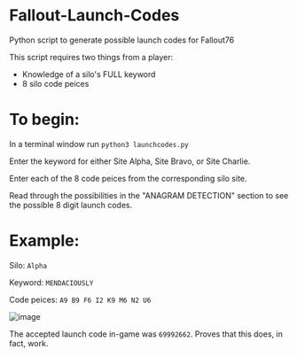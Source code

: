 # Fallout-Launch-Codes
Python script to generate possible launch codes for Fallout76

This script requires two things from a player:
  - Knowledge of a silo's FULL keyword
  - 8 silo code peices

# To begin:
In a terminal window run `python3 launchcodes.py`

Enter the keyword for either Site Alpha, Site Bravo, or Site Charlie.

Enter each of the 8 code peices from the corresponding silo site.

Read through the possibilities in the "ANAGRAM DETECTION" section to see the possible 8 digit launch codes.

# Example:
Silo: `Alpha`

Keyword: `MENDACIOUSLY`

Code peices: `A9 B9 F6 I2 K9 M6 N2 U6`

![image](https://github.com/Codex-Major/Fallout-Launch-Codes/assets/39181001/c5e0c022-8216-4ee4-9ab2-268132d973ce)

The accepted launch code in-game was `69992662`. Proves that this does, in fact, work.
